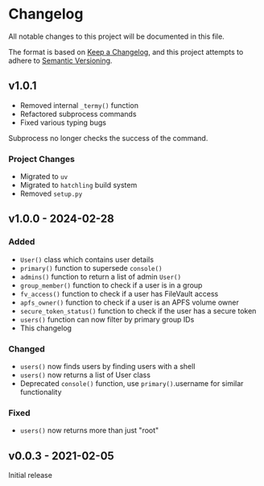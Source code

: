 # Changelog

All notable changes to this project will be documented in this file.

The format is based on [Keep a Changelog](https://keepachangelog.com/en/1.1.0/),
and this project attempts to adhere to [Semantic Versioning](https://semver.org/spec/v2.0.0.html).

## v1.0.1

- Removed internal `_termy()` function
- Refactored subprocess commands
- Fixed various typing bugs

Subprocess no longer checks the success of the command.

### Project Changes

- Migrated to `uv`
- Migrated to `hatchling` build system
- Removed `setup.py`

## v1.0.0 - 2024-02-28

### Added

- `User()` class which contains user details
- `primary()` function to supersede `console()`
- `admins()` function to return a list of admin `User()`
- `group_member()` function to check if a user is in a group
- `fv_access()` function to check if a user has FileVault access
- `apfs_owner()` function to check if a user is an APFS volume owner
- `secure_token_status()` function to check if the user has a secure token
- `users()` function can now filter by primary group IDs
- This changelog

### Changed

- `users()` now finds users by finding users with a shell
- `users()` now returns a list of User class
- Deprecated `console()` function, use `primary()`.username for similar functionality

### Fixed

- `users()` now returns more than just "root"

## v0.0.3 - 2021-02-05

Initial release
